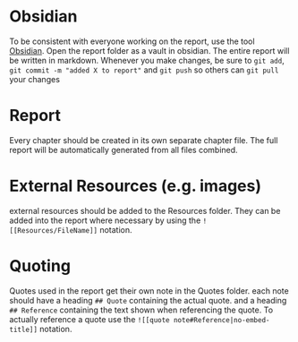 # Obsidian
To be consistent with everyone working on the report, use the tool [Obsidian](https://obsidian.md/). Open the report folder as a vault in obsidian. The entire report will be written in markdown. Whenever you make changes, be sure to `git add`, `git commit -m "added X to report"` and `git push` so others can `git pull` your changes
# Report
Every chapter should be created in its own separate chapter file. The full report will be automatically generated from all files combined.

# External Resources (e.g. images)
external resources should be added to the Resources folder. They can be added into the report where necessary by using the `![[Resources/FileName]]` notation.

# Quoting
Quotes used in the report get their own note in the Quotes folder. each note should have a heading `## Quote` containing the actual quote. and a heading `## Reference` containing the text shown when referencing the quote.
To actually reference a quote use the `![[quote note#Reference|no-embed-title]]` notation.